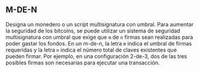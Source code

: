 ## M-DE-N

Designa un monedero o un script multisignatura con umbral. Para aumentar la seguridad de los bitcoins, se puede utilizar un sistema de seguridad multisignatura con umbral que exige que `m` de `n` firmas sean realizadas para poder gastar los fondos. En un m-de-n, la letra `m` indica el umbral de firmas requeridas y la letra `n` indica el número total de claves existentes que pueden firmar. Por ejemplo, en una configuración 2-de-3, dos de las tres posibles firmas son necesarias para ejecutar una transacción.